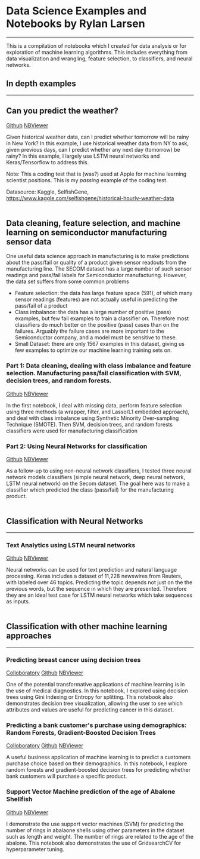 # Data Science Examples and Notebooks by Rylan Larsen
---
This is a compilation of notebooks which I created for data analysis or for exploration of machine learning algorithms. This includes everything from data visualization and wrangling, feature selection, to classifiers, and neural networks.

## In depth examples
---
## Can you predict the weather?
[Github](https://github.com/Rylan-L/data_science/blob/master/machine_learning/neural_networks/7202019_Rain_in_NY_Model.ipynb) [NBViewer](https://nbviewer.jupyter.org/github/Rylan-L/data_science/blob/master/machine_learning/neural_networks/7202019_Rain_in_NY_Model.ipynb)

Given historical weather data, can I predict whether tomorrow will be rainy in New York? In this example, I use historical weather data from NY to ask, given previous days, can I predict whether any next day (tomorrow) be rainy? In this example, I largely use LSTM neural networks and Keras/Tensorflow to address this.

Note: This a coding test that is (was?) used at Apple for machine learning scientist positions. This is my *passing* example of the coding test.

Datasource: Kaggle, SelfishGene, https://www.kaggle.com/selfishgene/historical-hourly-weather-data
<br/>
<br/>
## Data cleaning, feature selection, and machine learning on semiconductor manufacturing sensor data

One useful data science approach in manufacturing is to make predictions about the pass/fail or quality of a product given sensor readouts from the manufacturing line. The SECOM dataset has a large number of such sensor readings and pass/fail labels for Semiconductor manufacturing. However, the data set suffers from some common problems

* Feature selection: the data has large feature space (591), of which many sensor readings (features) are not actually useful in predicting the pass/fail of a product
* Class imbalance: the data has a large number of positive (pass) examples, but few fail examples to train a classifier on. Therefore most classifiers do much better on the positive (pass) cases than on the failures. Arguably the failure  cases are more important to the Semiconductor company, and a model must be sensitive to these.
* Small Dataset: there are only 1567 examples in this dataset, giving us few examples to optimize our machine learning training sets on.

### Part 1: Data cleaning, dealing with class imbalance and feature selection. Manufacturing pass/fail classification with SVM, decision trees, and random forests.
[Github](https://github.com/Rylan-L/data_science/blob/master/machine_learning/neural_networks/DataSci_example_Secom_pt1.ipynb) [NBViewer](https://nbviewer.jupyter.org/github/Rylan-L/data_science/blob/master/machine_learning/neural_networks/DataSci_example_Secom_pt1.ipynb)

In the first notebook, I deal with missing data, perform feature selection using three methods (a wrapper, filter, and Lasso/L1 embedded approach), and deal with class imbalance using Synthetic Minority Over-sampling Technique (SMOTE). Then SVM, decision trees, and random forests classifiers were used for manufacturing classification

### Part 2: Using Neural Networks for classification 
[Github](https://github.com/Rylan-L/data_science/blob/master/machine_learning/neural_networks/DataSci_example_Secom_pt2.ipynb) [NBViewer](https://nbviewer.jupyter.org/github/Rylan-L/data_science/blob/master/machine_learning/neural_networks/DataSci_example_Secom_pt2.ipynb)

As a follow-up to using non-neural network classifiers, I tested three neural network models classifiers (simple neural network, deep neural network, LSTM neural network) on the Secom dataset. The goal here was to make a classifier which predicted the class (pass/fail) for the manufacturing product. 
<br/>
<br/>
## Classification with Neural Networks
---
### Text Analytics using LSTM neural networks
[Github](https://github.com/Rylan-L/data_science/blob/master/machine_learning/neural_networks/MultiClass_Text_prediction_LSTM_NN.ipynb) [NBViewer](https://nbviewer.jupyter.org/github/Rylan-L/data_science/blob/master/machine_learning/neural_networks/MultiClass_Text_prediction_LSTM_NN.ipynb)

Neural networks can be used for text prediction and natural language processing. Keras includes a dataset of 11,228 newswires from Reuters, with labeled over 46 topics. Predicting the topic depends not just on the the previous words, but the sequence in which they are presented. Therefore they are an ideal test case for LSTM neural networks which take sequences as inputs. 
<br/>
<br/>
## Classification with other machine learning approaches 
---
### Predicting breast cancer using decision trees

[Colloboratory](https://colab.research.google.com/drive/1hL9ZE3pvvJgmg3eXi1x97xij4SIam9eh) [Github](https://github.com/Rylan-L/data_science/blob/master/machine_learning/decision_trees_cancer.ipynb) [NBViewer](https://nbviewer.jupyter.org/github/Rylan-L/data_science/blob/master/machine_learning/decision_trees_cancer.ipynb)

One of the potential transformative applications of machine learning is in the use of medical diagnostics. In this notebook, I explored using decision trees using Gini Indexing or Entropy for splitting. This notebook also demonstrates decision tree visualization, allowing the user to see which attributes and values are useful for predicting cancer in this dataset.

### Predicting a bank customer's purchase using demographics: Random Forests, Gradient-Boosted Decision Trees

[Colloboratory](https://colab.research.google.com/drive/1IlDlP8giHJnWLwf10Z1U1rzQX6ZSbQTn) [Github](https://github.com/Rylan-L/data_science/blob/master/machine_learning/random_forests_gradient_boosted_dtrees_bank_customers.ipynb) [NBViewer](https://nbviewer.jupyter.org/github/Rylan-L/data_science/blob/master/machine_learning/random_forests_gradient_boosted_dtrees_bank_customers.ipynb) 

A useful business application of machine learning is to predict a customers purchase choice based on their demographics. In this notebook, I explore random forests and gradient-boosted decision trees for predicting whether bank customers will purchase a specific product.

### Support Vector Machine prediction of the age of Abalone Shellfish 
[Github](https://github.com/Rylan-L/data_science/blob/master/machine_learning/SVM_abalone.ipynb) [NBViewer](https://nbviewer.jupyter.org/github/Rylan-L/data_science/blob/master/machine_learning/SVM_abalone.ipynb) 

I demonstrate the use support vector machines (SVM) for predicting the number of rings in abalaone shells using other parameters in the dataset such as length and weight. The number of rings are related to the age of the abalone. This notebook also demonstrates the use of GridsearchCV for hyperparameter tuning.
